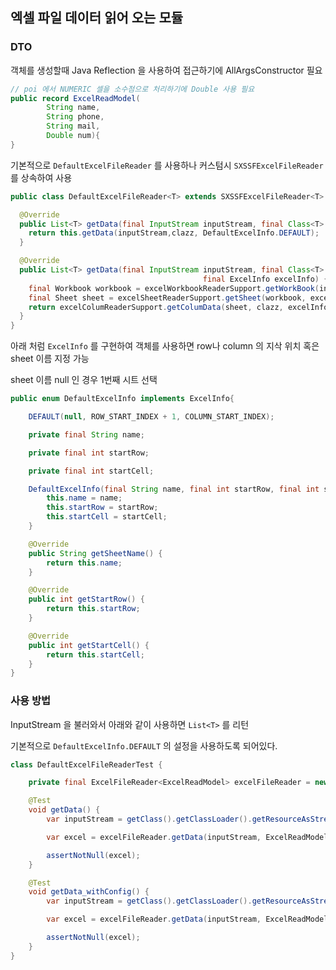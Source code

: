 ## 엑셀 파일 데이터 읽어 오는 모듈

### DTO 
객체를 생성할때 Java Reflection 을 사용하여 접근하기에 AllArgsConstructor 필요
```java
// poi 에서 NUMERIC 셀을 소수점으로 처리하기에 Double 사용 필요
public record ExcelReadModel(
        String name,
        String phone,
        String mail,
        Double num){
}
```


기본적으로 `DefaultExcelFileReader` 를 사용하나 커스텀시 `SXSSFExcelFileReader` 를 상속하여 사용
```java
public class DefaultExcelFileReader<T> extends SXSSFExcelFileReader<T> {

  @Override
  public List<T> getData(final InputStream inputStream, final Class<T> clazz) {
    return this.getData(inputStream,clazz, DefaultExcelInfo.DEFAULT);
  }

  @Override
  public List<T> getData(final InputStream inputStream, final Class<T> clazz,
                                           final ExcelInfo excelInfo) {
    final Workbook workbook = excelWorkbookReaderSupport.getWorkBook(inputStream);
    final Sheet sheet = excelSheetReaderSupport.getSheet(workbook, excelInfo);
    return excelColumReaderSupport.getColumData(sheet, clazz, excelInfo);
  }
}
```


아래 처럼 `ExcelInfo` 를 구현하여 객체를 사용하면 row나 column 의 지삭 위치 혹은 sheet 이름 지정 가능

sheet 이름 null 인 경우 1번째 시트 선택

```java
public enum DefaultExcelInfo implements ExcelInfo{

    DEFAULT(null, ROW_START_INDEX + 1, COLUMN_START_INDEX);

    private final String name;

    private final int startRow;

    private final int startCell;

    DefaultExcelInfo(final String name, final int startRow, final int startCell) {
        this.name = name;
        this.startRow = startRow;
        this.startCell = startCell;
    }

    @Override
    public String getSheetName() {
        return this.name;
    }

    @Override
    public int getStartRow() {
        return this.startRow;
    }

    @Override
    public int getStartCell() {
        return this.startCell;
    }
}

```

### 사용 방법

InputStream 을 불러와서 아래와 같이 사용하면 `List<T>` 를 리턴

기본적으로 `DefaultExcelInfo.DEFAULT` 의 설정을 사용하도록 되어있다.

```java
class DefaultExcelFileReaderTest {

    private final ExcelFileReader<ExcelReadModel> excelFileReader = new DefaultExcelFileReader<>();

    @Test
    void getData() {
        var inputStream = getClass().getClassLoader().getResourceAsStream("example.xlsx");

        var excel = excelFileReader.getData(inputStream, ExcelReadModel.class);

        assertNotNull(excel);
    }

    @Test
    void getData_withConfig() {
        var inputStream = getClass().getClassLoader().getResourceAsStream("example.xlsx");

        var excel = excelFileReader.getData(inputStream, ExcelReadModel.class, DefaultExcelInfo.DEFAULT);

        assertNotNull(excel);
    }
}
```
